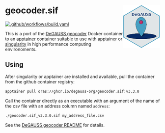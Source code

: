 # geocoder.sif <a href='https://degauss.org'><img src='https://github.com/degauss-org/degauss_hex_logo/raw/main/PNG/degauss_hex.png' align='right' height='138.5' /></a>

[![.github/workflows/build.yaml](https://github.com/degauss-org/geocoder.sif/actions/workflows/build.yaml/badge.svg)](https://github.com/degauss-org/geocoder.sif/actions/workflows/build.yaml)


This is a port of the [DeGAUSS geocoder](https://github.com/degauss-org/geocoder) Docker container to an [apptainer](https://apptainer.org/) container suitable to use with apptainer or [singularity](https://github.com/sylabs/singularity) in high performance computing environoments.

## Using

After singularity or apptainer are installed and available, pull the container from the github container registry:

```sh
apptainer pull oras://ghcr.io/degauss-org/geocoder.sif:v3.3.0
```

Call the container directly as an executable with an argument of the name of the csv file with an address column named `address`:

```sh
./geocoder.sif_v3.3.0.sif my_address_file.csv
```

See the [DeGAUSS geocoder README](https://github.com/degauss-org/geocoder?tab=readme-ov-file#geocoder-) for details.
